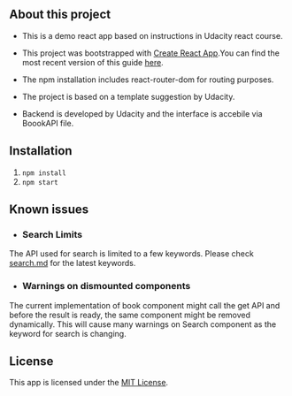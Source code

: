 ## About this project

- This is a demo react app based on instructions in Udacity react course.

- This project was bootstrapped with [Create React App](https://github.com/facebookincubator/create-react-app).You can find the most recent version of this guide [here](https://github.com/facebookincubator/create-react-app/blob/master/packages/react-scripts/template/README.md).
- The npm installation includes react-router-dom for routing purposes.
- The project is based on a template suggestion by Udacity.
- Backend is developed by Udacity and the interface is accebile via BoookAPI file.

## Installation
1. `npm install`
2. `npm start`

## Known issues

- ### Search Limits
The API used for search is limited to a few keywords. Please check [search.md](reactnd-project-myreads-starter/SEARCH_TERMS.md) for the latest keywords.

- ### Warnings on dismounted components
The current implementation of book component might call the get API and before the result is ready, the same component might be removed dynamically. This will cause many warnings on Search component as the  keyword for search is changing.  

## License
This app is licensed under the
[MIT License](bookapp/LICENSE.md).

